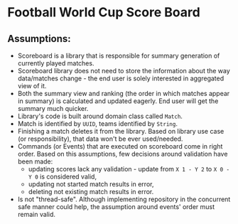 # Football World Cup Score Board

## Assumptions:
- Scoreboard is a library that is responsible for summary generation of currently played matches.
- Scoreboard library does not need to store the information about the way data/matches change - the end user is solely interested in aggregated view of it.
- Both the summary view and ranking (the order in which matches appear in summary) is calculated and updated eagerly. End user will get the summary much quicker.  
- Library's code is built around domain class called `Match`.
- Match is identified by `UUID`, teams identified by `String`.
- Finishing a match deletes it from the library. Based on library use case (or responsibility), that data won't be ever used/needed.
- Commands (or Events) that are executed on scoreboard come in right order. Based on this assumptions, few decisions around validation have been made:
  - updating scores lack any validation - update from `X 1 - Y 2` to `X 0 - Y 0` is considered valid,
  - updating not started match results in error,
  - deleting not existing match results in error.
- Is not "thread-safe". Although implementing repository in the concurrent safe manner could help, the assumption around events' order must remain valid.
  
